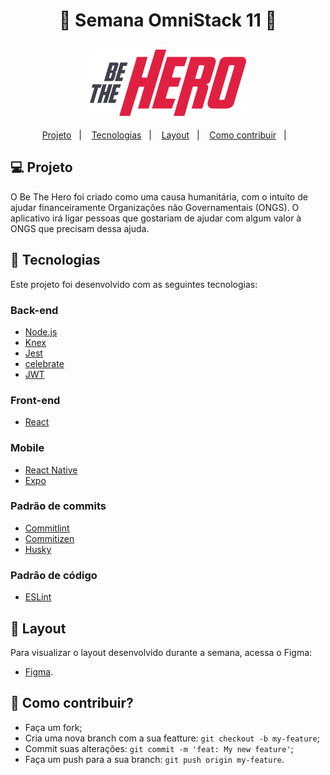 <h1 align="center"> 
	🚀 Semana OmniStack 11 🚀
</h1>

<h2 align="center">
    <img alt="BeTheHero" title="#Be The Hero" src="https://github.com/ribeirogab/be-the-hero/blob/master/frontend/src/assets/img/logo.svg" width="250px" />
</h2>

<p align="center">
  <a href="#-project">Projeto</a>&nbsp;&nbsp;&nbsp;|&nbsp;&nbsp;&nbsp;
  <a href="#rocket-Technologies">Tecnologias</a>&nbsp;&nbsp;&nbsp;|&nbsp;&nbsp;&nbsp;
  <a href="#-layout">Layout</a>&nbsp;&nbsp;&nbsp;|&nbsp;&nbsp;&nbsp;
  <a href="#-how-to-contribute">Como contribuir</a>&nbsp;&nbsp;&nbsp;|&nbsp;&nbsp;&nbsp;
</p>

## 💻 Projeto

O Be The Hero foi criado como uma causa humanitária, com o intuíto de ajudar financeiramente Organizações não Governamentais (ONGS). O aplicativo irá ligar pessoas que gostariam de ajudar com algum valor à ONGS que precisam dessa ajuda.


## :rocket: Tecnologias

Este projeto foi desenvolvido com as seguintes tecnologias:

### Back-end
- [Node.js](https://nodejs.org/en/) 
- [Knex](http://knexjs.org/)
- [Jest](https://jestjs.io/)
- [celebrate](https://github.com/arb/celebrate)
- [JWT](https://jwt.io/)

### Front-end
- [React](https://reactjs.org)

### Mobile
- [React Native](https://facebook.github.io/react-native/)
- [Expo](https://expo.io/)

### Padrão de commits
- [Commitlint](https://github.com/conventional-changelog/commitlint)
- [Commitizen](https://github.com/commitizen/cz-cli)
- [Husky](https://github.com/typicode/husky)

### Padrão de código
- [ESLint](https://github.com/eslint/eslint)


## 🔖 Layout

Para visualizar o layout desenvolvido durante a semana, acessa o Figma:

- [Figma](https://www.figma.com/file/2C2yvw7jsCOGmaNUDftX9n/Be-The-Hero---OmniStack-11?node-id=0%3A1).


## 🤔 Como contribuir?

- Faça um fork;
- Cria uma nova branch com a sua featture: `git checkout -b my-feature`;
- Commit suas alterações: `git commit -m 'feat: My new feature'`;
- Faça um push para a sua branch: `git push origin my-feature`.
